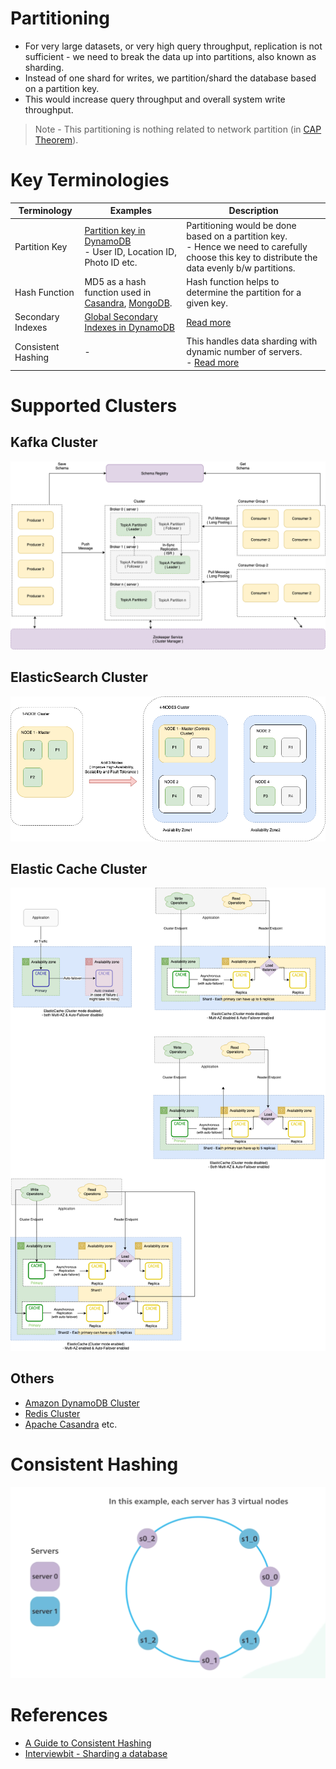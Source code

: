 # Partitioning
- For very large datasets, or very high query throughput, replication is not sufficient - we need to break the data up into partitions, also known as sharding.
- Instead of one shard for writes, we partition/shard the database based on a partition key. 
- This would increase query throughput and overall system write throughput.

> Note - This partitioning is nothing related to network partition (in [CAP Theorem](CAPTheorem/Readme.md)).

# Key Terminologies

| Terminology        | Examples                                                                                                                                        | Description                                                                                                                                          |
|--------------------|-------------------------------------------------------------------------------------------------------------------------------------------------|------------------------------------------------------------------------------------------------------------------------------------------------------|
| Partition Key      | [Partition key in DynamoDB](../../../2_AWSComponents/6_DatabaseServices/AmazonDynamoDB/Partioning.md)<br/>- User ID, Location ID, Photo ID etc. | Partitioning would be done based on a partition key. <br/>- Hence we need to carefully choose this key to distribute the data evenly b/w partitions. |
| Hash Function      | MD5 as a hash function used in [Casandra](../NoSQL-Databases/ApacheCasandra.md), [MongoDB](../NoSQL-Databases/MongoDB/Readme.md).               | Hash function helps to determine the partition for a given key.                                                                                      |
| Secondary Indexes  | [Global Secondary Indexes in DynamoDB](../../../2_AWSComponents/6_DatabaseServices/AmazonDynamoDB/Readme.md)                                    | [Read more](Indexing.md)                                                                                                                             |
| Consistent Hashing | -                                                                                                                                               | This handles data sharding with dynamic number of servers.<br/>- [Read more](https://www.youtube.com/watch?v=UF9Iqmg94tk)                            |

# Supported Clusters

## Kafka Cluster

![](../../4_MessageBrokers/assests/Kafka-Architecture.drawio.png)

## ElasticSearch Cluster

![](../Search-Indexes/ElasticSearch/assests/ElasticSearch-Cluster.png)

## Elastic Cache Cluster

![](../../../2_AWSComponents/6_DatabaseServices/AmazonElasticCache/assets/ElasticCache-Multi-AZ.drawio.png)

## Others
- [Amazon DynamoDB Cluster](../../../2_AWSComponents/6_DatabaseServices/AmazonDynamoDB/Partioning.md)
- [Redis Cluster](../In-Memory-Cache/Redis/RedisCluster.md)
- [Apache Casandra](../NoSQL-Databases/ApacheCasandra.md) etc.

# Consistent Hashing

![img.png](assets/consistent_sharding.png)

# References
- [A Guide to Consistent Hashing](https://www.toptal.com/big-data/consistent-hashing)
- [Interviewbit - Sharding a database](https://www.interviewbit.com/problems/sharding-a-database/)
